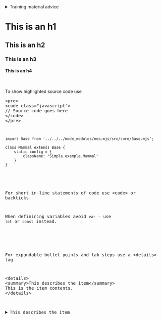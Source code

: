 <details>
<summary>Training material advice</summary>
Training content is different than self-study content. 
Training material _augments_ the lecture. The audience should be focused on what the speaker is
saying; the slides support the lecture. An important concept in writing
training material is to avoid a _wall of words_, where there are lengthy
paragraphs. People will read what's in front of them. If you have a lecture slide
with a lot of text, your audience will be reading while you are lecturing, 
and information is lost.
</details>


# This is an h1
## This is an h2
### This is an h3
#### This is an h4

<br>

To show highlighted source code use
<pre>
&lt;pre>
&lt;code class="javascript">
// Source code goes here
&lt;/code>
&lt;/pre>

<pre>
<code class="javascript">
import Base from '../../../node_modules/neo.mjs/src/core/Base.mjs';

class Mammal extends Base {
    static config = {
        className: 'Simple.example.Mammal'
    }
}
</code>
</pre>

For short in-line statements of code use &lt;code> or backticks.

When definining variables avoid `var` &mdash; use `let` or `const` instead.

<br>

For expandable bullet points and lab steps use a &lt;details> tag 
<pre>
&lt;details>
&lt;summary>This describes the item&lt;/summary>
This is the item contents.
&lt;/details>
</pre>

<details>
<summary>This describes the item</summary>
This is the item contents.
</details>

